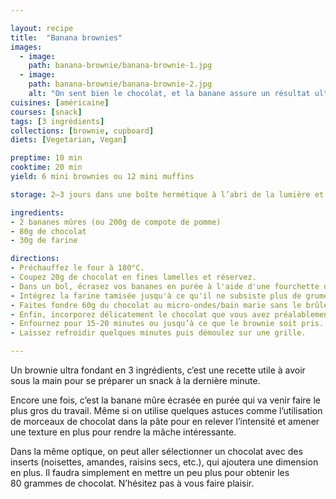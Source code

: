 ```yaml
---

layout: recipe
title:  "Banana brownies"
images: 
  - image: 
    path: banana-brownie/banana-brownie-1.jpg
  - image:
    path: banana-brownie/banana-brownie-2.jpg
    alt: "On sent bien le chocolat, et la banane assure un résultat ultra fondant pour ceux qui aiment leur brownie comme ça."
cuisines: [américaine]
courses: [snack]
tags: [3 ingrédients]
collections: [brownie, cupboard]
diets: [Vegetarian, Vegan]

preptime: 10 min
cooktime: 20 min
yield: 6 mini brownies ou 12 mini muffins

storage: 2–3 jours dans une boîte hermétique à l’abri de la lumière et de la chaleur. 5 jours au frigo. 2 mois au congélateur.

ingredients:
- 2 bananes mûres (ou 200g de compote de pomme)
- 80g de chocolat
- 30g de farine

directions:
- Préchauffez le four à 180°C.
- Coupez 20g de chocolat en fines lamelles et réservez.
- Dans un bol, écrasez vos bananes en purée à l'aide d'une fourchette ou d'un presse-purée. Elle n'a pas besoin d'être parfaitement lisse, juste suffisamment humide pour évoquer la consistance d'un œuf. Vous pouvez également les passer au mixer si vous ne voulez pas qu'il reste des morceaux.
- Intégrez la farine tamisée jusqu'à ce qu'il ne subsiste plus de grumeau.
- Faites fondre 60g du chocolat au micro-ondes/bain marie sans le brûler puis versez-le dans le bol. Mélangez. 
- Enfin, incorporez délicatement le chocolat que vous avez préalablement coupé et mélangez une dernière fois pour bien le distribuer. 
- Enfournez pour 15-20 minutes ou jusqu’à ce que le brownie soit pris.
- Laissez refroidir quelques minutes puis démoulez sur une grille. 

---
```


Un brownie ultra fondant en 3 ingrédients, c’est une recette utile à avoir sous la main pour se préparer un snack à la dernière minute.

Encore une fois, c’est la banane mûre écrasée en purée qui va venir faire le plus gros du travail. Même si on utilise quelques astuces comme l’utilisation de morceaux de chocolat dans la pâte pour en relever l’intensité et amener une texture en plus pour rendre la mâche intéressante.

Dans la même optique, on peut aller sélectionner un chocolat avec des inserts (noisettes, amandes, raisins secs, etc.), qui ajoutera une dimension en plus. Il faudra simplement en mettre un peu plus pour obtenir les 80&nbsp;grammes de chocolat. N’hésitez pas à vous faire plaisir.